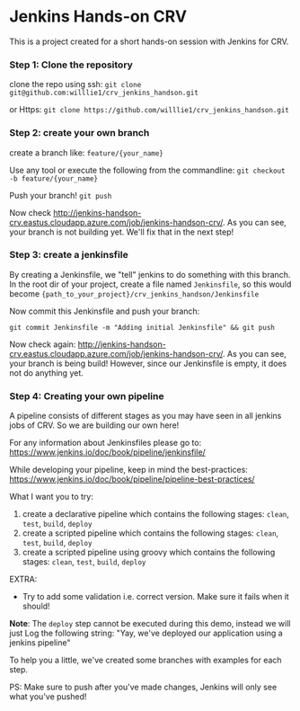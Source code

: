 # Jenkins Hands-on CRV

This is a project created for a short hands-on session with Jenkins for CRV.

### Step 1: Clone the repository

clone the repo using ssh:
`git clone git@github.com:willlie1/crv_jenkins_handson.git`

or Https:
`git clone https://github.com/willlie1/crv_jenkins_handson.git`

### Step 2: create your own branch

create a branch like: 
`feature/{your_name}`

Use any tool or execute the following from the commandline:
`git checkout -b feature/{your_name}`

Push your branch!
`git push`

Now check http://jenkins-handson-crv.eastus.cloudapp.azure.com/job/jenkins-handson-crv/. As you can see, your branch is not building yet. We'll fix that in the next step!


### Step 3: create a jenkinsfile

By creating a Jenkinsfile, we "tell" jenkins to do something with this branch.
In the root dir of your project, create a file named `Jenkinsfile`, so this would become `{path_to_your_project}/crv_jenkins_handson/Jenkinsfile`

Now commit this Jenkinsfile and push your branch:

`git commit Jenkinsfile -m "Adding initial Jenkinsfile" && git push`

Now check again: http://jenkins-handson-crv.eastus.cloudapp.azure.com/job/jenkins-handson-crv/. As you can see, your branch is being build! However, since our Jenkinsfile is empty, it does not do anything yet.

### Step 4: Creating your own pipeline

A pipeline consists of different stages as you may have seen in all jenkins jobs of CRV. So we are building our own here!

For any information about Jenkinsfiles please go to: https://www.jenkins.io/doc/book/pipeline/jenkinsfile/

While developing your pipeline, keep in mind the best-practices: https://www.jenkins.io/doc/book/pipeline/pipeline-best-practices/

What I want you to try: 

1. create a declarative pipeline which contains the following stages: `clean`, `test`, `build`, `deploy`
2. create a scripted pipeline which contains the following stages: `clean`, `test`, `build`, `deploy`
3. create a scripted pipeline using groovy which contains the following stages: `clean`, `test`, `build`, `deploy`

EXTRA:
- Try to add some validation i.e. correct version. Make sure it fails when it should!

**Note**: The `deploy` step cannot be executed during this demo, instead we will just Log the following string: "Yay, we've deployed our application using a jenkins pipeline"

To help you a little, we've created some branches with examples for each step.

PS: Make sure to push after you've made changes, Jenkins will only see what you've pushed!

